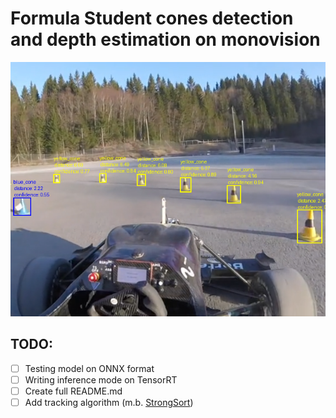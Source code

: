 # Formula Student cones detection and depth estimation on monovision
<!-- ![](campus_output_video.mp4) -->
![image](assets_test_set/pred_w9yESodihT.png)
## TODO:
- [ ] Testing model on ONNX format
- [ ] Writing inference mode on TensorRT
- [ ] Create full README.md
- [ ] Add tracking algorithm (m.b. [StrongSort](https://github.com/dyhBUPT/StrongSORT?tab=readme-ov-file))